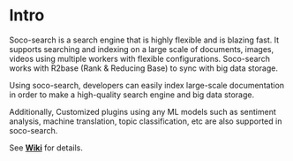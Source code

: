 # Intro

Soco-search is a search engine that is highly flexible and is blazing fast. It supports searching and indexing on a large scale of documents, images, videos using multiple workers with flexible configurations. Soco-search works with R2base (Rank & Reducing Base) to sync with big data storage.

Using soco-search, developers can easily index large-scale documentation in order to make a high-quality search engine and big data storage.

Additionally, Customized plugins using any ML models such as sentiment analysis, machine translation, topic classification, etc are also supported in soco-search.


See [**Wiki**](https://github.com/soco-ai/soco-search-tutorial/wiki) for details.
